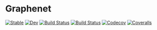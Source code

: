 # Graphenet

[![Stable](https://img.shields.io/badge/docs-stable-blue.svg)](https://chenspc.github.io/Graphenet.jl/stable)
[![Dev](https://img.shields.io/badge/docs-dev-blue.svg)](https://chenspc.github.io/Graphenet.jl/dev)
[![Build Status](https://travis-ci.com/chenspc/Graphenet.jl.svg?branch=master)](https://travis-ci.com/chenspc/Graphenet.jl)
[![Build Status](https://ci.appveyor.com/api/projects/status/github/chenspc/Graphenet.jl?svg=true)](https://ci.appveyor.com/project/chenspc/Graphenet-jl)
[![Codecov](https://codecov.io/gh/chenspc/Graphenet.jl/branch/master/graph/badge.svg)](https://codecov.io/gh/chenspc/Graphenet.jl)
[![Coveralls](https://coveralls.io/repos/github/chenspc/Graphenet.jl/badge.svg?branch=master)](https://coveralls.io/github/chenspc/Graphenet.jl?branch=master)
